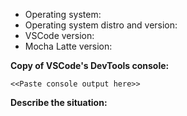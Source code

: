 <!-- If this is a bug report or support request, include all of the following information. -->
* Operating system: 
* Operating system distro and version: 
* VSCode version: 
* Mocha Latte version: 

**Copy of VSCode's DevTools console:**
<!-- To view the console, click "Help" -> "Toggle Developer Tools".
     Go to the "Console" tab.  Copy-Paste the entire console output here. -->
```
<<Paste console output here>>
```

**Describe the situation:**
<!-- What are you doing to trigger the error or bug you're seeing?
     Which commands are you using?  What are you trying to accomplish?
     Please be specific.  Vague bug reports will probably be ignored. -->